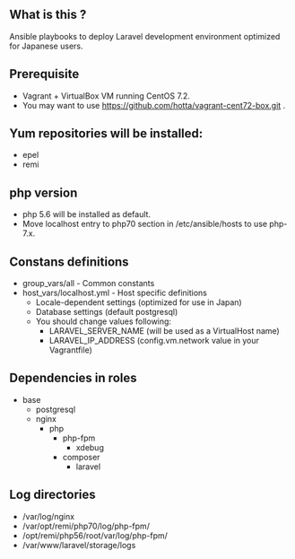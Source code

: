 ## What is this ?

Ansible playbooks to deploy Laravel development environment optimized for Japanese users.

## Prerequisite

- Vagrant + VirtualBox VM running CentOS 7.2.
- You may want to use https://github.com/hotta/vagrant-cent72-box.git .

## Yum repositories will be installed:

- epel
- remi

## php version 

- php 5.6 will be installed as default.
- Move localhost entry to php70 section in /etc/ansible/hosts to use php-7.x.

## Constans definitions

- group_vars/all          - Common constants 
- host_vars/localhost.yml - Host specific definitions
  - Locale-dependent settings (optimized for use in Japan)
  - Database settings (default postgresql)
  - You should change values following:
    - LARAVEL_SERVER_NAME (will be used as a VirtualHost name)
    - LARAVEL_IP_ADDRESS (config.vm.network value in your Vagrantfile)

## Dependencies in roles

- base
  - postgresql
  - nginx
    - php
      - php-fpm
        - xdebug
      - composer
        - laravel

## Log directories

- /var/log/nginx
- /var/opt/remi/php70/log/php-fpm/
- /opt/remi/php56/root/var/log/php-fpm/
- /var/www/laravel/storage/logs
